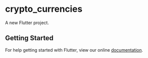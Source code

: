 # crypto_currencies

A new Flutter project.

## Getting Started

For help getting started with Flutter, view our online
[documentation](https://flutter.io/).
